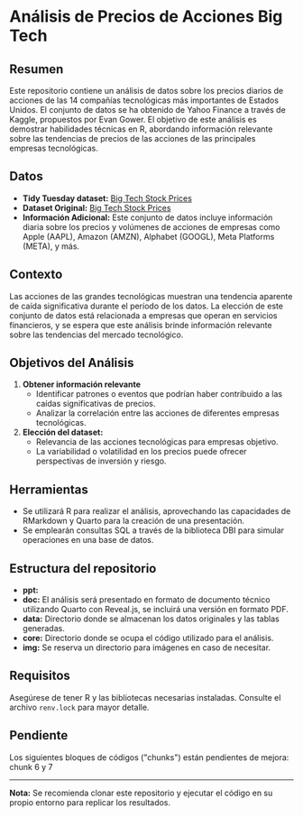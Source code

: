 # Análisis de Precios de Acciones Big Tech

## Resumen

Este repositorio contiene un análisis de datos sobre los precios diarios de acciones de las 14 compañías tecnológicas más importantes de Estados Unidos. El conjunto de datos se ha obtenido de Yahoo Finance a través de Kaggle, propuestos por Evan Gower. El objetivo de este análisis es demostrar habilidades técnicas en R, abordando información relevante sobre las tendencias de precios de las acciones de las principales empresas tecnológicas.

## Datos

-   **Tidy Tuesday dataset:** [Big Tech Stock Prices](https://github.com/rfordatascience/tidytuesday/blob/master/data/2023/2023-02-07/readme.md)
-   **Dataset Original:** [Big Tech Stock Prices](https://www.kaggle.com/datasets/evangower/big-tech-stock-prices)
-   **Información Adicional:** Este conjunto de datos incluye información diaria sobre los precios y volúmenes de acciones de empresas como Apple (AAPL), Amazon (AMZN), Alphabet (GOOGL), Meta Platforms (META), y más.

## Contexto

Las acciones de las grandes tecnológicas muestran una tendencia aparente de caída significativa durante el período de los datos. La elección de este conjunto de datos está relacionada a empresas que operan en servicios financieros, y se espera que este análisis brinde información relevante sobre las tendencias del mercado tecnológico.

## Objetivos del Análisis

1.  **Obtener información relevante**
    -   Identificar patrones o eventos que podrían haber contribuido a las caídas significativas de precios.
    -   Analizar la correlación entre las acciones de diferentes empresas tecnológicas.
2.  **Elección del dataset:**
    -   Relevancia de las acciones tecnológicas para empresas objetivo.
    -   La variabilidad o volatilidad en los precios puede ofrecer perspectivas de inversión y riesgo.

## Herramientas

-   Se utilizará R para realizar el análisis, aprovechando las capacidades de RMarkdown y Quarto para la creación de una presentación.
-   Se emplearán consultas SQL a través de la biblioteca DBI para simular operaciones en una base de datos.

## Estructura del repositorio

-   **ppt:** 
-   **doc:** El análisis será presentado en formato de documento técnico utilizando Quarto con Reveal.js, se incluirá una versión en formato PDF.
-   **data:** Directorio donde se almacenan los datos originales y las tablas generadas.
-   **core:** Directorio donde se ocupa el código utilizado para el análisis.
-   **img:** Se reserva un directorio para imágenes en caso de necesitar.

## Requisitos

Asegúrese de tener R y las bibliotecas necesarias instaladas. Consulte el archivo `renv.lock` para mayor detalle.

## Pendiente

Los siguientes bloques de códigos ("chunks") están pendientes de mejora: chunk 6 y 7

------------------------------------------------------------------------

**Nota:** Se recomienda clonar este repositorio y ejecutar el código en su propio entorno para replicar los resultados.
